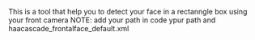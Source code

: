 This is a tool that help you to detect your face in a rectanngle box using your front camera 
NOTE: add your path in code 
ypur path and haacascade_frontalface_default.xml
